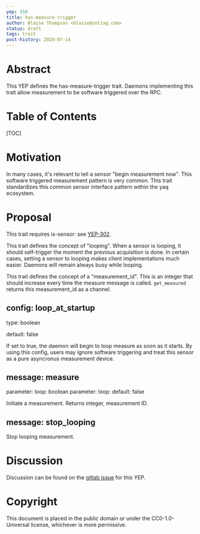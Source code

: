 ```yaml
---
yep: 310
title: has-measure-trigger
author: Blaise Thompson <blaise@untzag.com>
status: draft
tags: trait
post-history: 2020-07-14
---
```


# Abstract

This YEP defines the has-measure-trigger trait.
Daemons implementing this trait allow measurement to be software triggered over the RPC.

# Table of Contents

[TOC]

# Motivation

In many cases, it's relevant to tell a sensor "begin measurement now".
This software triggered measurement pattern is very common.
This trait standardizes this common sensor interface pattern within the yaq ecosystem.

# Proposal

This trait requires is-sensor: see [YEP-302](https://yeps.yaq.fyi/302/).

This trait defines the concept of "looping".
When a sensor is looping, it should self-trigger the moment the previous acquisition is done.
In certain cases, setting a sensor to looping makes client implementations much easier.
Daemons will remain always busy while looping.

This trait defines the concept of a "measurement_id".
This is an integer that should increase every time the measure message is called.
`get_measured` returns this measurement_id as a channel.

## config: loop_at_startup

type: boolean

default: false

If set to true, the daemon will begin to loop measure as soon as it starts.
By using this config, users may ignore software triggering and treat this sensor as a pure asyncronus measurement device.

## message: measure

parameter: loop: boolean
parameter: loop: default: false

Initiate a measurement. Returns integer, measurement ID.

## message: stop_looping

Stop looping measurement.

# Discussion

Discussion can be found on the [gitlab issue](https://gitlab.com/yaq/yeps/-/issues/21) for this YEP.

# Copyright

This document is placed in the public domain or under the CC0-1.0-Universal license, whichever is more permissive.
